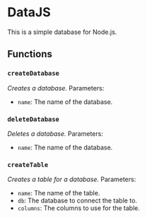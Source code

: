 # DataJS

This is a simple database for Node.js.

## Functions
### `createDatabase`
_Creates a database._
Parameters:
- `name`: The name of the database.
### `deleteDatabase`
_Deletes a database._
Parameters:
- `name`: The name of the database.
### `createTable`
_Creates a table for a database._
Parameters:
- `name`: The name of the table.
- `db`: The database to connect the table to.
- `columns`: The columns to use for the table.
